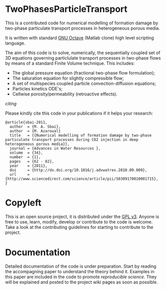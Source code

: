 # TwoPhasesParticleTransport

This is a contributed code for numerical modelling of formation damage by two-phase particulate transport processes in heterogeneous porous media. 

It is written with standard [GNU Octave](https://www.gnu.org/software/octave/) (Matlab clone) high level scripting language. 

The aim of this code is to solve, numerically, the sequentially coupled set of 3D equations governing particlulate transport processes in two-phase flows by means of a standard Finite Volume technique. This includes:

* The global pressure equation (fractional two-phase flow formulation); 
* The saturation equation for slightly compressible flow; 
* A set of multispecies coupled particle convection-diffusion equations; 
* Particles kinetics ODE's;
* Cellwise porosity/permeability (retroactive effects). 


*citing* 

Please kindly cite this code in your publications if it helps your research:


```
@article{sbai-2011,
  author  = {M. A. Sbai},
  author  = {M. Azaroual}
  title   = {{Numerical modelling of formation damage by two-phase particulate transport processes during CO2 injection in deep heterogeneous porous media}},
  journal = {Advances in Water Resources },
  volume  = {34},
  number  = {1},
  pages   = {62 - 82},
  year    = {2011},
  doi     = {http://dx.doi.org/10.1016/j.advwatres.2010.09.009},
  url     = {http://www.sciencedirect.com/science/article/pii/S0309170810001715},
}
```

# Copyleft 
This is an open source project, it is distributed under the [GPL v3](https://www.gnu.org/licenses/gpl-3.0.html). Anyone is free to use, learn, modify, develop or contribute to the code is welcome. Take a look at the contributing guidelines for starting to contribute to the project.

# Documentation 
Detailed documentation of the code is under preparation. Start by reading the accompagning paper to understand the theory behind it. Examples in this paper are included in the code to promote *reproducible science*. They will be explained and posted to the project wiki pages as soon as possible. 






